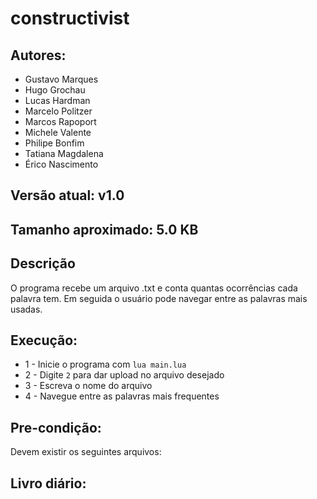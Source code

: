 # constructivist

## Autores:

* Gustavo Marques
* Hugo Grochau
* Lucas Hardman
* Marcelo Politzer
* Marcos Rapoport
* Michele Valente
* Philipe Bonfim
* Tatiana Magdalena
* Érico Nascimento
## Versão atual: v1.0

## Tamanho aproximado: 5.0 KB

## Descrição

O programa recebe um arquivo .txt e conta quantas ocorrências cada palavra tem. Em seguida o usuário pode navegar entre as palavras mais usadas.

## Execução:

* 1 - Inicie o programa com `lua main.lua`
* 2 - Digite `2` para dar upload no arquivo desejado
* 3 - Escreva o nome do arquivo
* 4 - Navegue entre as palavras mais frequentes

## Pre-condição:

Devem existir os seguintes arquivos:


## Livro diário:



